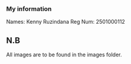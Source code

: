 ### My information

Names: Kenny Ruzindana
Reg Num: 2501000112

## N.B
All images are to be found in the images folder.